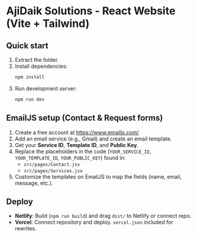 # AjiDaik Solutions - React Website (Vite + Tailwind)

## Quick start
1. Extract the folder.
2. Install dependencies:
   ```bash
   npm install
   ```
3. Run development server:
   ```bash
   npm run dev
   ```

## EmailJS setup (Contact & Request forms)
1. Create a free account at https://www.emailjs.com/
2. Add an email service (e.g., Gmail) and create an email template.
3. Get your **Service ID**, **Template ID**, and **Public Key**.
4. Replace the placeholders in the code (`YOUR_SERVICE_ID`, `YOUR_TEMPLATE_ID`, `YOUR_PUBLIC_KEY`) found in:
   - `src/pages/Contact.jsx`
   - `src/pages/Services.jsx`
5. Customize the templates on EmailJS to map the fields (name, email, message, etc.).

## Deploy
- **Netlify**: Build (`npm run build`) and drag `dist/` to Netlify or connect repo.
- **Vercel**: Connect repository and deploy. `vercel.json` included for rewrites.


